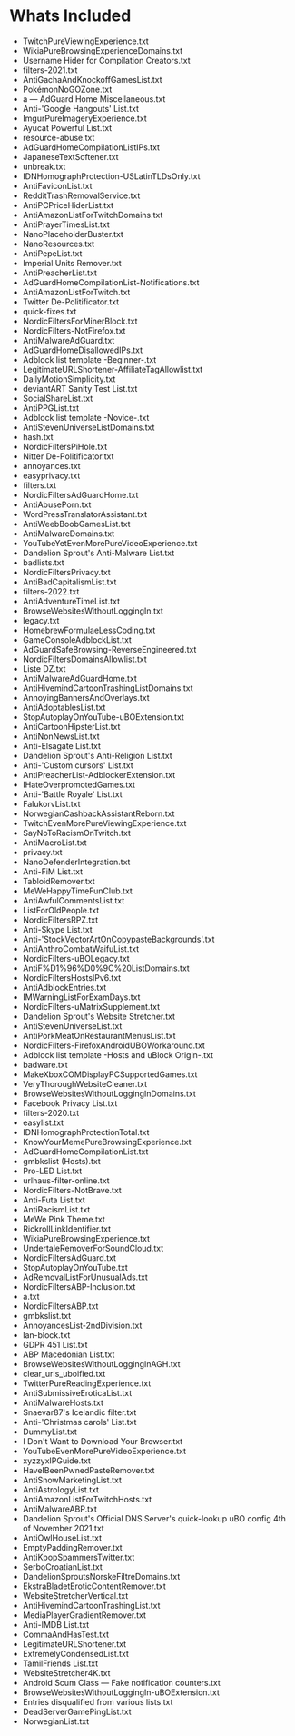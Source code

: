 # Whats Included
- TwitchPureViewingExperience.txt
- WikiaPureBrowsingExperienceDomains.txt
- Username Hider for Compilation Creators.txt
- filters-2021.txt
- AntiGachaAndKnockoffGamesList.txt
- PokémonNoGOZone.txt
- a — AdGuard Home Miscellaneous.txt
- Anti-'Google Hangouts' List.txt
- ImgurPureImageryExperience.txt
- Ayucat Powerful List.txt
- resource-abuse.txt
- AdGuardHomeCompilationListIPs.txt
- JapaneseTextSoftener.txt
- unbreak.txt
- IDNHomographProtection-USLatinTLDsOnly.txt
- AntiFaviconList.txt
- RedditTrashRemovalService.txt
- AntiPCPriceHiderList.txt
- AntiAmazonListForTwitchDomains.txt
- AntiPrayerTimesList.txt
- NanoPlaceholderBuster.txt
- NanoResources.txt
- AntiPepeList.txt
- Imperial Units Remover.txt
- AntiPreacherList.txt
- AdGuardHomeCompilationList-Notifications.txt
- AntiAmazonListForTwitch.txt
- Twitter De-Politificator.txt
- quick-fixes.txt
- NordicFiltersForMinerBlock.txt
- NordicFilters-NotFirefox.txt
- AntiMalwareAdGuard.txt
- AdGuardHomeDisallowedIPs.txt
- Adblock list template -Beginner-.txt
- LegitimateURLShortener-AffiliateTagAllowlist.txt
- DailyMotionSimplicity.txt
- deviantART Sanity Test List.txt
- SocialShareList.txt
- AntiPPGList.txt
- Adblock list template -Novice-.txt
- AntiStevenUniverseListDomains.txt
- hash.txt
- NordicFiltersPiHole.txt
- Nitter De-Politificator.txt
- annoyances.txt
- easyprivacy.txt
- filters.txt
- NordicFiltersAdGuardHome.txt
- AntiAbusePorn.txt
- WordPressTranslatorAssistant.txt
- AntiWeebBoobGamesList.txt
- AntiMalwareDomains.txt
- YouTubeYetEvenMorePureVideoExperience.txt
- Dandelion Sprout's Anti-Malware List.txt
- badlists.txt
- NordicFiltersPrivacy.txt
- AntiBadCapitalismList.txt
- filters-2022.txt
- AntiAdventureTimeList.txt
- BrowseWebsitesWithoutLoggingIn.txt
- legacy.txt
- HomebrewFormulaeLessCoding.txt
- GameConsoleAdblockList.txt
- AdGuardSafeBrowsing-ReverseEngineered.txt
- NordicFiltersDomainsAllowlist.txt
- Liste DZ.txt
- AntiMalwareAdGuardHome.txt
- AntiHivemindCartoonTrashingListDomains.txt
- AnnoyingBannersAndOverlays.txt
- AntiAdoptablesList.txt
- StopAutoplayOnYouTube-uBOExtension.txt
- AntiCartoonHipsterList.txt
- AntiNonNewsList.txt
- Anti-Elsagate List.txt
- Dandelion Sprout's Anti-Religion List.txt
- Anti-'Custom cursors' List.txt
- AntiPreacherList-AdblockerExtension.txt
- IHateOverpromotedGames.txt
- Anti-'Battle Royale' List.txt
- FalukorvList.txt
- NorwegianCashbackAssistantReborn.txt
- TwitchEvenMorePureViewingExperience.txt
- SayNoToRacismOnTwitch.txt
- AntiMacroList.txt
- privacy.txt
- NanoDefenderIntegration.txt
- Anti-FіМ List.txt
- TabloidRemover.txt
- MeWeHappyTimeFunClub.txt
- AntiAwfulCommentsList.txt
- ListForOldPeople.txt
- NordicFiltersRPZ.txt
- Anti-Skype List.txt
- Anti-'StockVectorArtOnCopypasteBackgrounds'.txt
- AntiAnthroCombatWaifuList.txt
- NordicFilters-uBOLegacy.txt
- AntiF%D1%96%D0%9C%20ListDomains.txt
- NordicFiltersHostsIPv6.txt
- AntiAdblockEntries.txt
- IMWarningListForExamDays.txt
- NordicFilters-uMatrixSupplement.txt
- Dandelion Sprout's Website Stretcher.txt
- AntiStevenUniverseList.txt
- AntiPorkMeatOnRestaurantMenusList.txt
- NordicFilters-FirefoxAndroidUBOWorkaround.txt
- Adblock list template -Hosts and uBlock Origin-.txt
- badware.txt
- MakeXboxCOMDisplayPCSupportedGames.txt
- VeryThoroughWebsiteCleaner.txt
- BrowseWebsitesWithoutLoggingInDomains.txt
- Facebook Privacy List.txt
- filters-2020.txt
- easylist.txt
- IDNHomographProtectionTotal.txt
- KnowYourMemePureBrowsingExperience.txt
- AdGuardHomeCompilationList.txt
- gmbkslist (Hosts).txt
- Pro-LED List.txt
- urlhaus-filter-online.txt
- NordicFilters-NotBrave.txt
- Anti-Futa List.txt
- AntiRacismList.txt
- MeWe Pink Theme.txt
- RickrollLinkIdentifier.txt
- WikiaPureBrowsingExperience.txt
- UndertaleRemoverForSoundCloud.txt
- NordicFiltersAdGuard.txt
- StopAutoplayOnYouTube.txt
- AdRemovalListForUnusualAds.txt
- NordicFiltersABP-Inclusion.txt
- a.txt
- NordicFiltersABP.txt
- gmbkslist.txt
- AnnoyancesList-2ndDivision.txt
- lan-block.txt
- GDPR 451 List.txt
- ABP Macedonian List.txt
- BrowseWebsitesWithoutLoggingInAGH.txt
- clear_urls_uboified.txt
- TwitterPureReadingExperience.txt
- AntiSubmissiveEroticaList.txt
- AntiMalwareHosts.txt
- Snaevar87's Icelandic filter.txt
- Anti-'Christmas carols' List.txt
- DummyList.txt
- I Don't Want to Download Your Browser.txt
- YouTubeEvenMorePureVideoExperience.txt
- xyzzyxIPGuide.txt
- HaveIBeenPwnedPasteRemover.txt
- AntiSnowMarketingList.txt
- AntiAstrologyList.txt
- AntiAmazonListForTwitchHosts.txt
- AntiMalwareABP.txt
- Dandelion Sprout's Official DNS Server's quick-lookup uBO config 4th of November 2021.txt
- AntiOwlHouseList.txt
- EmptyPaddingRemover.txt
- AntiKpopSpammersTwitter.txt
- SerboCroatianList.txt
- DandelionSproutsNorskeFiltreDomains.txt
- EkstraBladetEroticContentRemover.txt
- WebsiteStretcherVertical.txt
- AntiHivemindCartoonTrashingList.txt
- MediaPlayerGradientRemover.txt
- Anti-IMDB List.txt
- CommaAndHasTest.txt
- LegitimateURLShortener.txt
- ExtremelyCondensedList.txt
- TamilFriends List.txt
- WebsiteStretcher4K.txt
- Android Scum Class — Fake notification counters.txt
- BrowseWebsitesWithoutLoggingIn-uBOExtension.txt
- Entries disqualified from various lists.txt
- DeadServerGamePingList.txt
- NorwegianList.txt